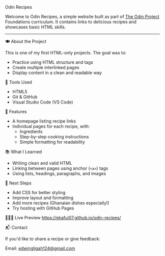 Odin Recipes

Welcome to Odin Recipes, a simple website built as part of [The Odin Project](https://www.theodinproject.com/) Foundations curriculum. It contains links to delicious recipes and showcases basic HTML skills.

---

🍽️ About the Project

This is one of my first HTML-only projects. The goal was to:
- Practice using HTML structure and tags
- Create multiple interlinked pages
- Display content in a clean and readable way




🔨 Tools Used

- HTML5
- Git & GitHub
- Visual Studio Code (VS Code)



📸 Features

- A homepage listing recipe links
- Individual pages for each recipe, with:
  - Ingredients
  - Step-by-step cooking instructions
  - Simple formatting for readability



📚 What I Learned

- Writing clean and valid HTML
- Linking between pages using anchor (`<a>`) tags
- Using lists, headings, paragraphs, and images



🚀 Next Steps

- Add CSS for better styling
- Improve layout and formatting
- Add more recipes (Ghanaian dishes especially!)
- Try hosting with GitHub Pages



👨🏽‍🍳 Live Preview
   https://ekafui07.github.io/odin-recipes/


📬 Contact

If you'd like to share a recipe or give feedback:

Email: edwingligah124@gmail.com




